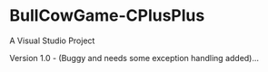 # BullCowGame-CPlusPlus
A Visual Studio Project

Version 1.0 - (Buggy and needs some exception handling added)...
